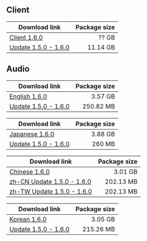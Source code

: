 ## Client

| Download link | Package size |
| ------------- | ------------:|
| [Client 1.6.0](https://autopatchos.starrails.com/client/download/20231215090631_Lj4TDfHZUY5Fy9ie/PC/StarRail_1.6.0.zip) | ?? GB | Dead Link
| [Update 1.5.0 - 1.6.0](https://autopatchos.starrails.com/client/hkrpg_global/35/game_1.5.0_1.6.0_hdiff_g10Zh3tE9jFnYpzC.zip) | 11.14 GB |


## Audio

| Download link | Package size |
| ------------- | ------------:|
| [English 1.6.0](https://autopatchos.starrails.com/client/download/20231215090631_Lj4TDfHZUY5Fy9ie/PC/English.zip) | 3.57 GB |
| [Update 1.5.0 - 1.6.0](https://autopatchos.starrails.com/client/hkrpg_global/35/en-us_1.5.0_1.6.0_hdiff_GT7Ye2jO0WasndLu.zip) | 250.82 MB |

| Download link | Package size |
| ------------- | ------------:|
| [Japanese 1.6.0](https://autopatchos.starrails.com/client/download/20231215090631_Lj4TDfHZUY5Fy9ie/PC/Japanese.zip) | 3.88 GB |
| [Update 1.5.0 - 1.6.0](https://autopatchos.starrails.com/client/hkrpg_global/35/ja-jp_1.5.0_1.6.0_hdiff_koxSayhY4r3vK0cI.zip) | 260 MB |

| Download link | Package size |
| ------------- | ------------:|
| [Chinese 1.6.0](https://autopatchos.starrails.com/client/download/20231215090631_Lj4TDfHZUY5Fy9ie/PC/Chinese.zip) | 3.01 GB |
| [zh-CN Update 1.5.0 - 1.6.0](https://autopatchos.starrails.com/client/hkrpg_global/35/zh-cn_1.5.0_1.6.0_hdiff_3avqXCwm1DjF5nEY.zip) | 202.13 MB |
| [zh-TW Update 1.5.0 - 1.6.0](https://autopatchos.starrails.com/client/hkrpg_global/35/zh-tw_1.5.0_1.6.0_hdiff_tpSfkaFci28GVs7g.zip) | 202.13 MB |

| Download link | Package size |
| ------------- | ------------:|
| [Korean 1.6.0](https://autopatchos.starrails.com/client/download/20231215090631_Lj4TDfHZUY5Fy9ie/PC/Korean.zip) | 3.05 GB |
| [Update 1.5.0 - 1.6.0](https://autopatchos.starrails.com/client/hkrpg_global/35/ko-kr_1.5.0_1.6.0_hdiff_iA6SXJV5KGvdIC2e.zip) | 215.26 MB |
